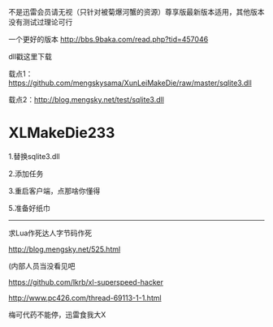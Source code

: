 不是迅雷会员请无视（只针对被菊爆河蟹的资源）尊享版最新版本适用，其他版本没有测试过理论可行



一个更好的版本
http://bbs.9baka.com/read.php?tid=457046





dll戳这里下载

载点1：https://github.com/mengskysama/XunLeiMakeDie/raw/master/sqlite3.dll

载点2：http://blog.mengsky.net/test/sqlite3.dll

XLMakeDie233
===========

1.替换sqlite3.dll

2.添加任务

3.重启客户端，点那啥你懂得

5.准备好纸巾




------

求Lua作死达人字节码作死

http://blog.mengsky.net/525.html

(内部人员当没看见吧

https://github.com/lkrb/xl-superspeed-hacker

http://www.pc426.com/thread-69113-1-1.html




梅可代药不能停，迅雷食我大X
